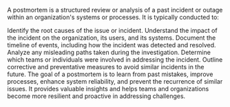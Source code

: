 A postmortem is a structured review or analysis of a past incident or outage within an organization's systems or processes. It is typically conducted to:

Identify the root causes of the issue or incident.
Understand the impact of the incident on the organization, its users, and its systems.
Document the timeline of events, including how the incident was detected and resolved.
Analyze any misleading paths taken during the investigation.
Determine which teams or individuals were involved in addressing the incident.
Outline corrective and preventative measures to avoid similar incidents in the future.
The goal of a postmortem is to learn from past mistakes, improve processes, enhance system reliability, and prevent the recurrence of similar issues. It provides valuable insights and helps teams and organizations become more resilient and proactive in addressing challenges.
